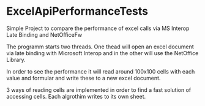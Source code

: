 # ExcelApiPerformanceTests
Simple Project to compare the performance of excel calls via MS Interop Late Binding and NetOfficeFw

The programm starts two threads. One thead will open an excel document via late binding with Microsoft Interop and in the other will use the NetOffice Library.

In order to see the performance it will read around 100x100 cells with each value and formular and write these to a new excel document.

3 ways of reading cells are implemented in order to find a fast solution of accessing cells. Each algrothim writes to its own sheet.
